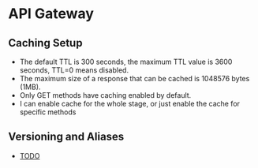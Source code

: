 # API Gateway

## Caching Setup

- The default TTL is 300 seconds, the maximum TTL value is 3600 seconds, TTL=0 means disabled.
- The maximum size of a response that can be cached is 1048576 bytes (1MB).
- Only GET methods have caching enabled by default.
- I can enable cache for the whole stage, or just enable the cache for specific methods

## Versioning and Aliases

- [TODO](https://docs.aws.amazon.com/lambda/latest/dg/versioning-aliases.html)

